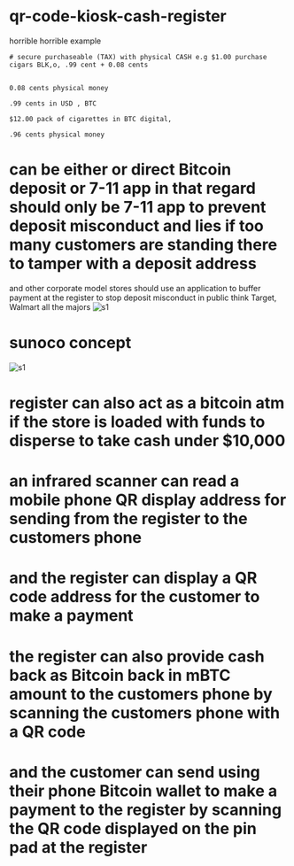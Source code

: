 # qr-code-kiosk-cash-register


horrible horrible example
```
# secure purchaseable (TAX) with physical CASH e.g $1.00 purchase cigars BLK,o, .99 cent + 0.08 cents


0.08 cents physical money

.99 cents in USD , BTC 

$12.00 pack of cigarettes in BTC digital,

.96 cents physical money 
```

# can be either or direct Bitcoin deposit or 7-11 app in that regard should only be 7-11 app to prevent deposit misconduct and lies if too many customers are standing there to tamper with a deposit address
and other corporate model stores should use an application to buffer payment at the register to stop deposit misconduct in public
think Target, Walmart all the majors
![s1](https://raw.githubusercontent.com/c4pt000/qr-code-kiosk-cash-register/main/pinpad-7-11-concept.jpg)

# sunoco concept
![s1](https://raw.githubusercontent.com/c4pt000/qr-code-kiosk-cash-register/main/Sunoco_pinpad_20211207_090933101_HDR.jpg)
# register can also act as a bitcoin atm if the store is loaded with funds to disperse to take cash under $10,000

# an infrared scanner can read a mobile phone QR display address for sending from the register to the customers phone
# and the register can display a QR code address for the customer to make a payment

# the register can also provide cash back as Bitcoin back in mBTC amount to the customers phone by scanning the customers phone with a QR code

# and the customer can send using their phone Bitcoin wallet to make a payment to the register by scanning the QR code displayed on the pin pad at the register

